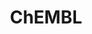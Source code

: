 ---
bigquery: https://console.cloud.google.com/bigquery?p=patents-public-data&d=ebi_chembl&page=dataset
citation: '"The ChEMBL database in 2017." Anna Gaulton, Anne Hersey, Michał Nowotka,
  A Patrícia Bento, Jon Chambers, David Mendez, Prudence Mutowo, Francis Atkinson,
  Louisa J Bellis, Elena Cibrián-Uhalte, Mark Davies, Nathan Dedman, Anneli Karlsson,
  María Paula Magariños, John P Overington, George Papadatos, Ines Smit, Andrew R
  Leach Nucleic acids Research (2017) 45 (Database Issue), D945-D954'
contributors: European Bioinformatics Institute
cost: None
description: ChEMBL Data is a manually curated database of small molecules used in
  drug discovery, including information about existing patented drugs.
documentation: 'schema: https://www.ebi.ac.uk/chembl/db_schema


  '
last_edit: 04/13/2022, 09:43:13
location: https://console.cloud.google.com/marketplace/product/google_patents_public_datasets/chembl
maintained_by: EMBL-EBI, an outstation of European Molecular Biology Laboratory
related_publications: '

  ChEMBL: towards direct deposition of bioassay data.


  Mendez D, Gaulton A, Bento AP, Chambers J, De Veij M, Félix E, Magariños MP, Mosquera
  JF, Mutowo P, Nowotka M, Gordillo-Marañón M, Hunter F, Junco L, Mugumbate G, Rodriguez-Lopez
  M, Atkinson F, Bosc N, Radoux CJ, Segura-Cabrera A, Hersey A, Leach AR.


  — Nucleic Acids Res. 2019; 47(D1):D930-D940. doi: 10.1093/nar/gky1075

  '
schema_fields:
- cell_id
- targcomp_id
- published_value
- component_id
- cidx
- title
- pref_name
- topical
- res_stem_id
- trade_name
- ref_type
- rtb
- met_comment
- assay_subcellular_fraction
- mc_target_type
- relation
- ddd_comment
- stem_class
- label
- assay_cell_type
- bto_id
- doi
- syn_type
- alert_id
- component_type
- relationship_type
- mc_target_accession
- path
- enzyme_name
- l2
- usan_stem
- drug_product_flag
- warning_id
- job_id
- annotation
- assay_tissue
- assay_organism
- hbd_lipinski
- cell_ontology_id
- chebi_par_id
- active_molregno
- parent_molregno
- tax_id
- relationship_desc
- mechanism_of_action
- patent_id
- num_alerts
- standard_units
- last_page
- related_tid
- curated_by
- authors
- class_type
- value
- efo_id
- mechanism_comment
- qudt_units
- bao_endpoint
- ridx
- direct_interaction
- doc_id
- met_id
- parameter_value
- record_id
- ro3_pass
- parameter_type
- curation_comment
- level3
- mol_atc_id
- cellosaurus_id
- volume
- assay_category
- comments
- atc_code
- mc_organism
- warning_type
- class_level
- protein_class_id
- pathway_key
- caloha_id
- journal
- canonical_smiles
- variant_id
- site_name
- cx_most_apka
- l1
- standard_upper_value
- standard_inchi_key
- stem
- priority
- full_molformula
- max_phase
- l8
- definition
- site_id
- data_validity_comment
- warning_description
- molregno
- usan_stem_definition
- who_name
- route
- accession
- standard_flag
- description
- usan_year
- hba
- acd_logp
- mesh_heading
- helm_notation
- ddd_value
- usan_stem_id
- uo_units
- synonyms
- sequence
- substrate_record_id
- idx
- log_id
- parent_type
- enzyme_tid
- aromatic_rings
- bao_id
- ad_type
- heavy_atoms
- company
- potential_duplicate
- source
- cx_most_bpka
- frac_code
- smid
- prediction_method
- stat
- smarts
- dosed_ingredient
- domain_id
- sequence_md5sum
- warning_class
- alogp
- toid
- src_compound_id
- db_version
- std_act_id
- indication_class
- withdrawn_class
- domain_description
- mesh_id
- comp_go_id
- delist_flag
- innovator_company
- hbd
- level5
- approval_date
- first_page
- binding_site_comment
- formulation_id
- prod_pat_id
- withdrawn_country
- chembl_id
- sei
- mw_freebase
- standard_value
- action_type
- src_assay_id
- ingredient
- disease_efficacy
- assay_tax_id
- structure_type
- targrel_id
- assay_type
- level2_description
- l5
- target_type
- isoform
- text_value
- patent_expire_date
- domain_name
- subgroup
- compsyn_id
- cpd_str_alert_id
- max_phase_for_ind
- usan_substem
- hba_lipinski
- assay_id
- type
- dosage_form
- strength
- issue
- ddd_units
- met_conversion
- version
- updated_by
- tbl
- cx_logp
- component_synonym
- start_position
- creation_date
- activity_id
- result_flag
- confidence
- published_type
- protein_class_synonym
- mol_irac_id
- l4
- efo_term
- actsm_id
- uberon_id
- comp_class_id
- standard_type
- black_box_warning
- applicant_full_name
- cell_source_tissue
- aidx
- assay_source
- activity_count
- natural_product
- activity_comment
- orig_description
- name
- status
- cell_name
- patent_no
- cell_source_tax_id
- bao_format
- level4
- level1
- confidence_score
- normal_range_max
- parent_id
- first_approval
- assay_class_id
- alert_set_id
- selectivity_comment
- publication_number
- drug_record_id
- country
- lle
- drug_substance_flag
- as_id
- acd_most_apka
- acd_logd
- psa
- previous_company
- target_mapping
- biocomp_id
- molecular_mechanism
- l7
- therapeutic_flag
- set_name
- mec_id
- frac_class_id
- mecref_id
- assay_desc
- acd_most_bpka
- units
- cl_lincs_id
- aspect
- submission_date
- active_ingredient
- qed_weighted
- upper_value
- withdrawn_flag
- availability_type
- mol_hrac_id
- co_stem_id
- compd_id
- num_ro5_violations
- research_stem
- mc_tax_id
- src_description
- drugind_id
- major_class
- l3
- hrac_class_id
- standard_relation
- ass_cls_map_id
- level4_description
- nda_type
- ddd_admr
- published_units
- mc_target_name
- level3_description
- irac_class_id
- mutation
- prodrug
- mw_monoisotopic
- tid_fixed
- pathway_id
- doc_type
- chirality
- full_mwt
- num_lipinski_ro5_violations
- compound_name
- src_id
- warning_country
- inorganic_flag
- level2
- parenteral
- molecular_species
- year
- protein_class_desc
- compound_key
- hrac_code
- metabolite_record_id
- first_in_class
- who_extra
- standard_text_value
- tid
- species_group_flag
- pchembl_value
- ddd_id
- tissue_id
- withdrawn_year
- ref_id
- product_id
- organism
- mol_frac_id
- molfile
- assay_param_id
- db_source
- src_short_name
- homologue
- abstract
- clo_id
- cx_logd
- bei
- ref_url
- protclasssyn_id
- source_domain_id
- end_position
- short_name
- entity_type
- withdrawn_reason
- site_residues
- le
- domain_type
- level1_description
- cell_description
- parent_go_id
- l6
- ap_id
- indref_id
- go_id
- target_desc
- irac_code
- assay_test_type
- normal_range_min
- predbind_id
- oral
- relationship
- alert_name
- entity_id
- warning_year
- rgid
- polymer_flag
- sitecomp_id
- patent_use_code
- metref_id
- pubmed_id
- molsyn_id
- updated_on
- published_relation
- assay_strain
- last_active
- molecule_type
- downgraded
- oc_id
- warnref_id
- standard_inchi
- cell_source_organism
shortname: chembl
tags:
- biotechnology
- health
- chemical
- bioinformatics
- medical
terms_of_use: CC BY-SA 3.0
title: ChEMBL
uuid: e232a192-965c-4ec9-904c-155b6dfe56c5
---
